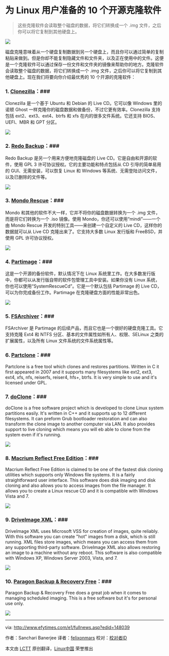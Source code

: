 为 Linux 用户准备的 10 个开源克隆软件
================================================================================
>  这些克隆软件会读取整个磁盘的数据，将它们转换成一个 .img 文件，之后你可以将它复制到其他硬盘上。

![](http://1-ps.googleusercontent.com/h/www.efytimes.com/admin/useradmin/photo/150x150x1Qn740810PM9112014.jpg.pagespeed.ic.Ch7q5vT9Yg.jpg)

磁盘克隆意味着从一个硬盘复制数据到另一个硬盘上，而且你可以通过简单的复制粘贴来做到。但是你却不能复制隐藏文件和文件夹，以及正在使用中的文件。这便是一个克隆软件可以通过保存一份文件和文件夹的镜像来帮助你的地方。克隆软件会读取整个磁盘的数据，将它们转换成一个 .img 文件，之后你可以将它复制到其他硬盘上。现在我们将要向你介绍最优秀的 10 个开源的克隆软件：

### 1. [Clonezilla][1]：###

Clonezilla 是一个基于 Ubuntu 和 Debian 的 Live CD。它可以像 Windows 里的诺顿 Ghost 一样克隆你的磁盘数据和做备份，不过它更有效率。Clonezilla 支持包括 ext2、ext3、ext4、btrfs 和 xfs 在内的很多文件系统。它还支持 BIOS、UEFI、MBR 和 GPT 分区。

![](http://1-ps.googleusercontent.com/h/www.efytimes.com/admin/useradmin/rte/my_documents/my_pictures/600x450xZ34_clonezilla-600x450.png.pagespeed.ic.8Jq7pL2dwo.png)

### 2. [Redo Backup][2]：###

Redo Backup 是另一个用来方便地克隆磁盘的 Live CD。它是自由和开源的软件，使用 GPL 3 许可协议授权。它的主要功能和特点包括从 CD 引导的简单易用的 GUI、无需安装，可以恢复 Linux 和 Windows 等系统、无需登陆访问文件，以及已删除的文件等。

![](http://1-ps.googleusercontent.com/h/www.efytimes.com/admin/useradmin/rte/my_documents/my_pictures/600x450x7D5_Redo-Backup-600x450.jpeg.pagespeed.ic.3QMikN07F5.jpg)

### 3. [Mondo Rescue][3]：###

Mondo 和其他的软件不大一样，它并不将你的磁盘数据转换为一个 .img 文件，而是将它们转换为一个 .iso 镜像。使用 Mondo，你还可以使用“mindi”——一个由 Mondo Rescue 开发的特别工具——来创建一个自定义的 Live CD，这样你的数据就可以从 Live CD 克隆出来了。它支持大多数 Linux 发行版和 FreeBSD，并使用 GPL 许可协议授权。

![](http://1-ps.googleusercontent.com/h/www.efytimes.com/admin/useradmin/rte/my_documents/my_pictures/620x387x3C4_MondoRescue-620x387.jpeg.pagespeed.ic.cqVh7nbMNt.jpg)

### 4. [Partimage][4]：###

这是一个开源的备份软件，默认情况下在 Linux 系统里工作。在大多数发行版中，你都可以从发行版自带的软件包管理工具中安装。如果你没有 Linux 系统，你也可以使用“SystemRescueCd”。它是一个默认包括 Partimage 的 Live CD，可以为你完成备份工作。Partimage 在克隆硬盘方面的性能非常出色。

![](http://1-ps.googleusercontent.com/h/www.efytimes.com/admin/useradmin/rte/my_documents/my_pictures/620x424xBZF_partimage-620x424.png.pagespeed.ic.ygzrogRJgE.png)

### 5. [FSArchiver][5]：###

FSArchiver 是 Partimage 的后续产品，而且它也是一个很好的硬盘克隆工具。它支持克隆 Ext4 和 NTFS 分区、基本的文件属性如所有人、权限、SELinux 之类的扩展属性，以及所有 Linux 文件系统的文件系统属性等。

### 6. [Partclone][6]：###

Partclone is a free tool which clones and restores partitions. Written in C it first appeared in 2007 and it supports many filesystems like ext2, ext3, ext4, xfs, nfs, reiserfs, reiser4, hfs+, btrfs. It is very simple to use and it's licensed under GPL.

### 7. [doClone][7]：###

doClone is a free software project which is developed to clone Linux system partitions easily. It's written in C++ and it supports up to 12 different filesystems. It can preform Grub bootloader restoration and can also transform the clone image to another computer via LAN. It also provides support to live cloning which means you will eb able to clone from the system even if it's running.

![](http://1-ps.googleusercontent.com/h/www.efytimes.com/admin/useradmin/rte/my_documents/my_pictures/620x396x2A6_doClone-620x396.jpeg.pagespeed.ic.qhimTILQPI.jpg)

### 8. [Macrium Reflect Free Edition][8]：###

Macrium Reflect Free Edition is claimed to be one of the fastest disk cloning utilities which supports only Windows file systems. It is a fairly straightforward user interface. This software does disk imaging and disk cloning and also allows you to access images from the file manager. It allows you to create a Linux rescue CD and it is compatible with Windows Vista and 7.

![](http://1-ps.googleusercontent.com/h/www.efytimes.com/admin/useradmin/rte/my_documents/my_pictures/620x464xD1E_open1.jpg.pagespeed.ic.RQ41AyMCFx.png)

### 9. [DriveImage XML][9]：###

DriveImage XML uses Microsoft VSS for creation of images, quite reliably. With this software you can create "hot" images from a disk, which is still running. XML files store images, which means you can access them from any supporting third-party software. DriveImage XML also allows restoring an image to a machine without any reboot. This software is also compatible with Windows XP, Windows Server 2003, Vista, and 7.

![](http://1-ps.googleusercontent.com/h/www.efytimes.com/admin/useradmin/rte/my_documents/my_pictures/620x475x357_open2.jpg.pagespeed.ic.50ipbFWsa2.jpg)

### 10. [Paragon Backup & Recovery Free][10]：###

Paragon Backup & Recovery Free does a great job when it comes to managing scheduled imaging. This is a free software but it's for personal use only.

![](http://1-ps.googleusercontent.com/h/www.efytimes.com/admin/useradmin/rte/my_documents/my_pictures/600x536x9Z9_open3.jpg.pagespeed.ic.9rDHp0keFw.png)




--------------------------------------------------------------------------------

via: http://www.efytimes.com/e1/fullnews.asp?edid=148039

作者：Sanchari Banerjee
译者：[felixonmars](https://github.com/felixonmars)
校对：[校对者ID](https://github.com/校对者ID)

本文由 [LCTT](https://github.com/LCTT/TranslateProject) 原创翻译，[Linux中国](http://linux.cn/) 荣誉推出

[1]:http://clonezilla.org/
[2]:http://redobackup.org/
[3]:http://www.mondorescue.org/
[4]:http://www.partimage.org/Main_Page
[5]:http://www.fsarchiver.org/Main_Page
[6]:http://www.partclone.org/
[7]:http://doclone.nongnu.org/
[8]:http://www.macrium.com/reflectfree.aspx
[9]:http://www.runtime.org/driveimage-xml.htm
[10]:http://www.paragon-software.com/home/br-free/
